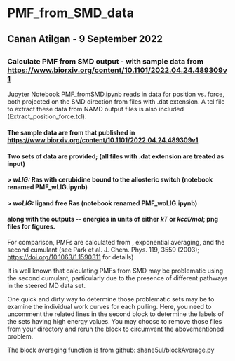 # PMF_from_SMD_data
##
## Canan Atilgan - 9 September 2022
##

### Calculate PMF from SMD output - with sample data from https://www.biorxiv.org/content/10.1101/2022.04.24.489309v1

Jupyter Notebook PMF_fromSMD.ipynb reads in data for position vs. force, both projected on the SMD direction from files with .dat extension.
A tcl file to extract these data from NAMD output files is also included (Extract_position_force.tcl).

#### The sample data are from that published in https://www.biorxiv.org/content/10.1101/2022.04.24.489309v1
#### Two sets of data are provided; (all files with .dat extension are treated as input)
####  > *wLIG:* Ras with cerubidine bound to the allosteric switch (notebook renamed PMF_wLIG.ipynb)
####  > _woLIG:_ ligand free Ras (notebook renamed PMF_woLIG.ipynb)
#### along with the outputs -- energies in units of either *kT* or *kcal/mol*; png files for figures.


For comparison, PMFs are calculated from <W>, exponential averaging, and the second cumulant (see Park et al. J. Chem. Phys. 119, 3559 (2003); https://doi.org/10.1063/1.1590311 for details) 

It is well known that calculating PMFs from SMD may be problematic using the second cumulant, particularly 
due to the presence of different pathways in the steered MD data set.

One quick and dirty way to determine those problematic sets may be to examine the individual work curves for each pulling. 
Here, you need to uncomment the related lines in the second block to determine the labels of the sets having high energy values.
You may choose to remove those files from your directory and rerun the block to circumvent the abovementioned problem.

The block averaging function is from github: shane5ul/blockAverage.py



